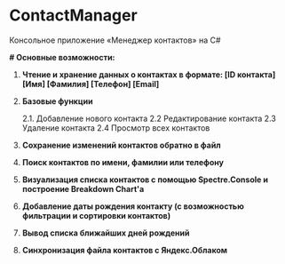 # ContactManager
Консольное приложение «Менеджер контактов» на C#

**# Основные возможности:**
  1. **Чтение и хранение данных о контактах в формате: [ID контакта] [Имя] [Фамилия] [Телефон] [Email]**
  2. **Базовые функции**

     2.1. Добавление нового контакта
     2.2 Редактирование контакта
     2.3 Удаление контакта
     2.4 Просмотр всех контактов
     
4. **Сохранение изменений контактов обратно в файл**
5. **Поиск контактов по имени, фамилии или телефону**
6. **Визуализация списка контактов с помощью Spectre.Console и построение Breakdown Chart'а**
7. **Добавление даты рождения контакту (с возможностью фильтрации и сортировки контактов)**
8. **Вывод списка ближайших дней рождений**
9. **Синхронизация файла контактов с Яндекс.Облаком**
